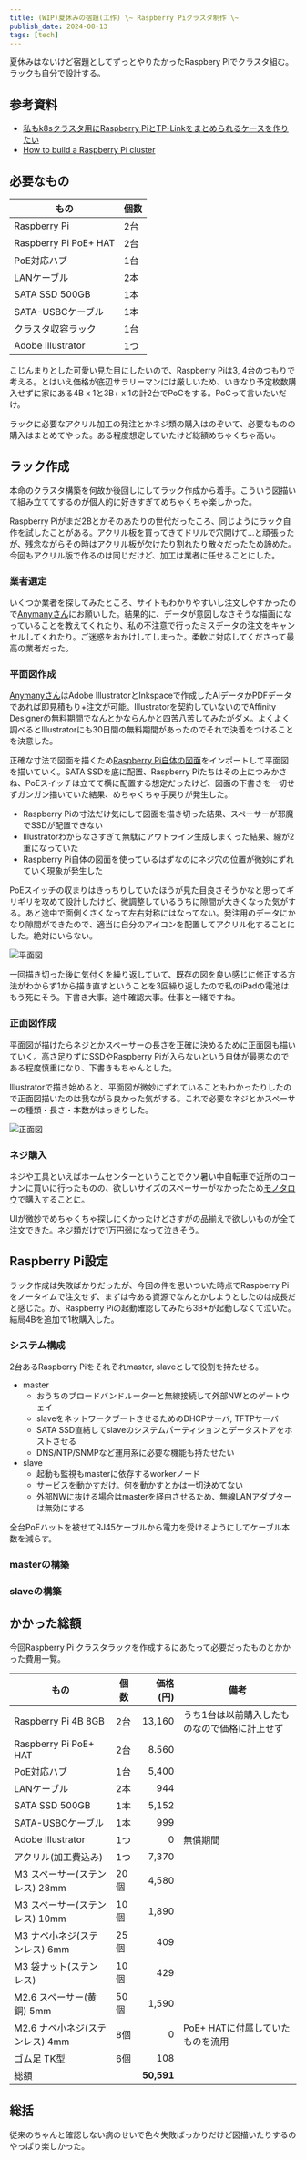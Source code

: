 ```yaml
---
title: (WIP)夏休みの宿題(工作) \~ Raspberry Piクラスタ制作 \~
publish_date: 2024-08-13
tags: [tech]
---
```


夏休みはないけど宿題としてずっとやりたかったRaspbery Piでクラスタ組む。  
ラックも自分で設計する。

## 参考資料

- [私もk8sクラスタ用にRaspberry PiとTP-Linkをまとめられるケースを作りたい](https://zenn.dev/asataka/scraps/671f08eea68e82)
- [How to build a Raspberry Pi cluster](https://www.raspberrypi.com/tutorials/cluster-raspberry-pi-tutorial/)


## 必要なもの

|       もの          |個数|
|---------------------|---|
|Raspberry Pi         |2台|
|Raspberry Pi PoE+ HAT|2台|
|PoE対応ハブ          |1台|
|LANケーブル          |2本|
|SATA SSD 500GB       |1本|
|SATA-USBCケーブル    |1本|
|クラスタ収容ラック   |1台|
|Adobe Illustrator    |1つ|

こじんまりとした可愛い見た目にしたいので、Raspberry Piは3, 4台のつもりで考える。とはいえ価格が底辺サラリーマンには厳しいため、いきなり予定枚数購入せずに家にある4B x 1と3B+ x 1の計2台でPoCをする。PoCって言いたいだけ。

ラックに必要なアクリル加工の発注とかネジ類の購入はのぞいて、必要なものの購入はまとめてやった。ある程度想定していたけど総額めちゃくちゃ高い。

## ラック作成

本命のクラスタ構築を何故か後回しにしてラック作成から着手。こういう図描いて組み立ててするのが個人的に好きすぎてめちゃくちゃ楽しかった。

Raspberry Piがまだ2Bとかそのあたりの世代だったころ、同じようにラック自作を試したことがある。アクリル板を買ってきてドリルで穴開けて…と頑張ったが、残念ながらその時はアクリル板が欠けたり割れたり散々だったため諦めた。今回もアクリル版で作るのは同じだけど、加工は業者に任せることにした。

### 業者選定

いくつか業者を探してみたところ、サイトもわかりやすいし注文しやすかったので[Anymanyさん](https://anymany.net)にお願いした。結果的に、データが意図しなさそうな描画になっていることを教えてくれたり、私の不注意で行ったミスデータの注文をキャンセルしてくれたり。ご迷惑をおかけしてしまった。柔軟に対応してくださって最高の業者だった。

### 平面図作成

[Anymanyさん](https://anymany.net)はAdobe IllustratorとInkspaceで作成したAIデータかPDFデータであれば即見積もり+注文が可能。Illustratorを契約していないのでAffinity Designerの無料期間でなんとかならんかと四苦八苦してみたがダメ。よくよく調べるとIllustratorにも30日間の無料期間があったのでそれで決着をつけることを決意した。

正確な寸法で図面を描くため[Raspberry Pi自体の図面](https://www.raspberrypi.com/documentation/computers/raspberry-pi.html)をインポートして平面図を描いていく。SATA SSDを底に配置、Raspberry Piたちはその上につみかさね、PoEスイッチは立てて横に配置する想定だったけど、図面の下書きを一切せずガンガン描いていた結果、めちゃくちゃ手戻りが発生した。

- Raspberry Piの寸法だけ気にして図面を描き切った結果、スペーサーが邪魔でSSDが配置できない
- Illustratorわからなさすぎて無駄にアウトライン生成しまくった結果、線が2重になっていた
- Raspberry Pi自体の図面を使っているはずなのにネジ穴の位置が微妙にずれていく現象が発生した

PoEスイッチの収まりはきっちりしていたほうが見た目良さそうかなと思ってギリギリを攻めて設計したけど、微調整しているうちに隙間が大きくなった気がする。あと途中で面倒くさくなって左右対称にはなってない。発注用のデータにかなり隙間ができたので、適当に自分のアイコンを配置してアクリル化することにした。絶対にいらない。

![平面図](https://d3toh8on7lf5va.cloudfront.net/raspi-rack-floor.jpg)

一回描き切った後に気付くを繰り返していて、既存の図を良い感じに修正する方法がわからず1から描き直すということを3回繰り返したので私のiPadの電池はもう死にそう。下書き大事。途中確認大事。仕事と一緒ですね。

### 正面図作成

平面図が描けたらネジとかスペーサーの長さを正確に決めるために正面図も描いていく。高さ足りずにSSDやRaspberry Piが入らないという自体が最悪なのである程度慎重になり、下書きもちゃんとした。

Illustratorで描き始めると、平面図が微妙にずれていることもわかったりしたので正面図描いたのは我ながら良かった気がする。これで必要なネジとかスペーサーの種類・長さ・本数がはっきりした。

![正面図](https://d3toh8on7lf5va.cloudfront.net/raspi-rack-front.jpg)

### ネジ購入

ネジや工具といえばホームセンターということでクソ暑い中自転車で近所のコーナンに買いに行ったものの、欲しいサイズのスペーサーがなかったため[モノタロウ](https://www.monotaro.com)で購入することに。

UIが微妙でめちゃくちゃ探しにくかったけどさすがの品揃えで欲しいものが全て注文できた。ネジ類だけで1万円弱になって泣きそう。

## Raspberry Pi設定

ラック作成は失敗ばかりだったが、今回の件を思いついた時点でRaspberry Piをノータイムで注文せず、まずは今ある資源でなんとかしようとしたのは成長だと感じた。が、Raspberry Piの起動確認してみたら3B+が起動しなくて泣いた。結局4Bを追加で1枚購入した。

### システム構成

2台あるRaspberry Piをそれぞれmaster, slaveとして役割を持たせる。

- master
  - おうちのブロードバンドルーターと無線接続して外部NWとのゲートウェイ
  - slaveをネットワークブートさせるためのDHCPサーバ, TFTPサーバ
  - SATA SSD直結してslaveのシステムパーティションとデータストアをホストさせる
  - DNS/NTP/SNMPなど運用系に必要な機能も持たせたい
- slave
  - 起動も監視もmasterに依存するworkerノード
  - サービスを動かすだけ。何を動かすとかは一切決めてない
  - 外部NWに抜ける場合はmasterを経由させるため、無線LANアダプターは無効にする

全台PoEハットを被せてRJ45ケーブルから電力を受けるようにしてケーブル本数を減らす。

### masterの構築



### slaveの構築


## かかった総額

今回Raspberry Pi クラスタラックを作成するにあたって必要だったものとかかった費用一覧。

|       もの          |個数|価格(円)|備考|
|---------------------|---|---:|---|
|Raspberry Pi 4B 8GB  |2台|13,160|うち1台は以前購入したものなので価格に計上せず|
|Raspberry Pi PoE+ HAT|2台|8.560||
|PoE対応ハブ          |1台|5,400||
|LANケーブル          |2本|944||
|SATA SSD 500GB       |1本|5,152||
|SATA-USBCケーブル    |1本|999||
|Adobe Illustrator    |1つ|0|無償期間|
|アクリル(加工費込み) |1つ|7,370||
|M3 スペーサー(ステンレス) 28mm|20個|4,580||
|M3 スペーサー(ステンレス) 10mm|10個|1,890||
|M3 ナベ小ネジ(ステンレス) 6mm|25個|409||
|M3 袋ナット(ステンレス)|10個|429||
|M2.6 スペーサー(黄銅) 5mm|50個|1,590||
|M2.6 ナベ小ネジ(ステンレス) 4mm|8個|0|PoE+ HATに付属していたものを流用|
|ゴム足 TK型|6個|108||
|総額||**50,591**||

## 総括

従来のちゃんと確認しない病のせいで色々失敗ばっかりだけど図描いたりするのやっぱり楽しかった。
